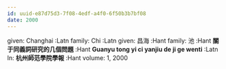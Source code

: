 ```yaml
---
id: uuid-e87d75d3-7f08-4edf-a4f0-6f50b3b7bf08
date: 2000
---
```


given: Changhai :Latn
family: Chi :Latn
given: 昌海 :Hant
family: 池 :Hant
**關于同義詞研究的几個問題** :Hant
**Guanyu tong yi ci yanjiu de ji ge wenti** :Latn
In: 
**杭州師范學院學報** :Hant
volume: 1, 2000